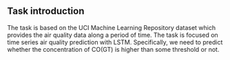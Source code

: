 ## Task introduction
The task is based on the UCI Machine Learning Repository dataset which provides the air quality data along a period of time. The task is focused on time series air quality prediction with LSTM. Specifically, we need to predict whether the concentration of CO(GT) is higher than some threshold or not. 
